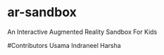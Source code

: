 # ar-sandbox
An Interactive Augmented Reality Sandbox For Kids

#Contributors 
Usama
Indraneel
Harsha
